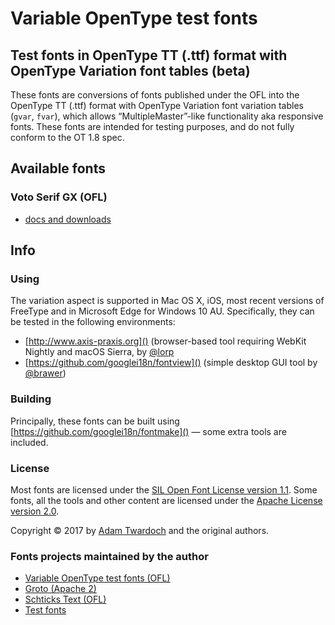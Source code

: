 # Variable OpenType test fonts

## Test fonts in OpenType TT (.ttf) format with OpenType Variation font tables (beta)

These fonts are conversions of fonts published under the OFL into the OpenType TT (.ttf) format with OpenType Variation font variation tables (`gvar`, `fvar`), which allows “MultipleMaster”-like functionality aka responsive fonts. These fonts are intended for testing purposes, and do not fully conform to the OT 1.8 spec.

## Available fonts

### Voto Serif GX (OFL)

* [docs and downloads](VotoSerifGX-OFL/)

## Info

### Using

The variation aspect is supported in Mac OS X, iOS, most recent versions of FreeType and in Microsoft Edge for Windows 10 AU. Specifically, they can be tested in the following environments:

* [http://www.axis-praxis.org]() (browser-based tool requiring WebKit Nightly and macOS Sierra, by [@lorp](https://github.com/lorp/)
* [https://github.com/googlei18n/fontview]() (simple desktop GUI tool by [@brawer](https://github.com/brawer/))

### Building

Principally, these fonts can be built using [https://github.com/googlei18n/fontmake]() — some extra tools are included.

### License

Most fonts are licensed under the [SIL Open Font License version 1.1](./fonts.LICENSE). Some fonts, all the tools and other content are licensed under the [Apache License version 2.0](./other.LICENSE).

Copyright © 2017 by [Adam Twardoch](https://github.com/twardoch/) and the original authors.

### Fonts projects maintained by the author

* [Variable OpenType test fonts (OFL)](https://github.com/twardoch/varfonts-ofl)
* [Groto (Apache 2)](https://github.com/twardoch/groto-fonts-apache2)
* [Schticks Text (OFL)](https://github.com/twardoch/schticks-fonts-ofl)
* [Test fonts](https://github.com/twardoch/test-fonts)


